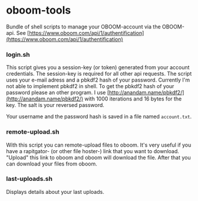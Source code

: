 # oboom-tools

Bundle of shell scripts to manage your OBOOM-account via the OBOOM-api. See [https://www.oboom.com/api/1/authentification](https://www.oboom.com/api/1/authentification)

### login.sh
This script gives you a session-key (or token) generated from your account credentials. The session-key is required for all other api requests. The script uses your e-mail adress and a pbkdf2 hash of your password. Currently I'm not able to implement pbkdf2 in shell. To get the pbkdf2 hash of your password please an other program. I use [http://anandam.name/pbkdf2/](http://anandam.name/pbkdf2/) with 1000 iterations and 16 bytes for the key. The salt is your reversed password.

Your username and the password hash is saved in a file named `account.txt`.

### remote-upload.sh
With this script you can remote-upload files to oboom. It's very useful if you have a rapitgator- (or other file hoster-) link that you want to download. "Upload" this link to oboom and oboom will download the file. After that you can download your files from oboom.

### last-uploads.sh
Displays details about your last uploads.
